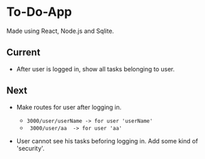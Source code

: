 # To-Do-App

Made using React, Node.js and Sqlite.

## Current

- After user is logged in, show all tasks belonging to user.

## Next

- Make routes for user after logging in. 
    - ``` 3000/user/userName -> for user 'userName' ```
    -  ``` 3000/user/aa  -> for user 'aa'```

- User cannot see his tasks beforing logging in. Add some kind of 'security'.
